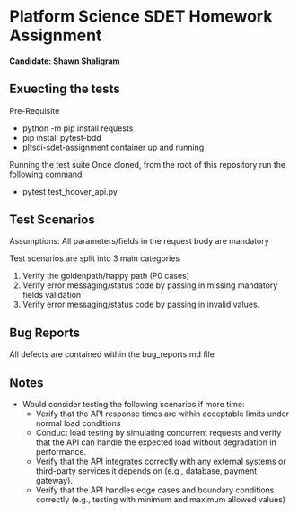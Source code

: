 # Platform Science SDET Homework Assignment

#### Candidate: Shawn Shaligram 

## Exuecting the tests
Pre-Requisite
- python -m pip install requests
- pip install pytest-bdd
- pltsci-sdet-assignment container up and running

Running the test suite
Once cloned, from the root of this repository run the following command:
- pytest test_hoover_api.py

## Test Scenarios

Assumptions: All parameters/fields in the request body are mandatory

Test scenarios are split into 3 main categories
1. Verify the goldenpath/happy path (P0 cases)
2. Verify error messaging/status code by passing in missing mandatory fields validation
3. Verify error messaging/status code by passing in invalid values.

## Bug Reports
All defects are contained within the bug_reports.md file

## Notes

- Would consider testing the following scenarios if more time:
   - Verify that the API response times are within acceptable limits under normal load conditions
   - Conduct load testing by simulating concurrent requests and verify that the API can handle the expected load without degradation in performance.
   - Verify that the API integrates correctly with any external systems or third-party services it depends on (e.g., database, payment gateway).
   - Verify that the API handles edge cases and boundary conditions correctly (e.g., testing with minimum and maximum allowed values)
